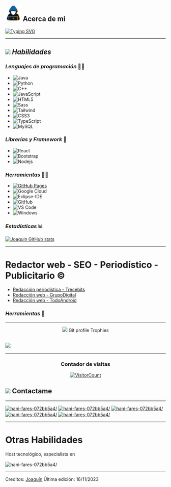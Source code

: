 ## <picture><img src = "https://github.com/0xAbdulKhalid/0xAbdulKhalid/raw/main/assets/mdImages/about_me.gif" width = 50px></picture> **Acerca de mi**

<a href="https://git.io/typing-svg"><img src="https://readme-typing-svg.demolab.com?font=Fira+Code&pause=1000&color=9691118A&random=false&width=435&lines=Hola%2C+%C2%BFC%C3%B3mo+est%C3%A1s%3F+;Me+llamo%3A+Jos%C3%A9+Joaqu%C3%ADn+Romero+Vargas,;pero+puedes+llamarme+Joaqu%C3%ADn....;Soy+Ingeniero+en+sistemas,;desarrollador+full+stack;+y+redactor+web+SEO;Gracias+por+visitar+mi+repositorio;Aqu%C3%AD+encontrar%C3%A1s+mis+proyectos;adem%C3%A1s%2C+de+informaci%C3%B3n+personal;Bienvenido+y+espero+lo+disfrutes!!!" alt="Typing SVG" /></a>

---
## <img src="https://media2.giphy.com/media/QssGEmpkyEOhBCb7e1/giphy.gif?cid=ecf05e47a0n3gi1bfqntqmob8g9aid1oyj2wr3ds3mg700bl&rid=giphy.gif" width ="25"><b> *Habilidades*</b>

### *Lenguajes de programación* 👨‍💻

- ![Java](https://img.shields.io/badge/-java-E34A86?style=flat-square&logo=java)
- ![Python](https://img.shields.io/badge/-Python-black?style=flat-square&logo=Python)
- ![C++](https://img.shields.io/badge/-C++-00599C?style=flat-square&logo=c)
- ![JavaScript](https://img.shields.io/badge/-JavaScript-black?style=flat-square&logo=javascript)
- ![HTML5](https://img.shields.io/badge/-HTML5-E34F26?style=flat-square&logo=html5&logoColor=white)
- ![Sass](https://img.shields.io/badge/-Sass-%23CC6699?style=flat-square&logo=sass&logoColor=ffffff)
- ![Tailwind](https://img.shields.io/badge/Tailwind_CSS-38B2AC?style=for-the-badge&logo=tailwind-css&logoColor=white)
- ![CSS3](https://img.shields.io/badge/-CSS3-1572B6?style=flat-square&logo=css3)
- ![TypeScript](https://img.shields.io/badge/-TypeScript-007ACC?style=flat-square&logo=typescript)
- ![MySQL](https://img.shields.io/badge/-MySQL-black?style=flat-square&logo=mysql)

### *Librerías y Framework* 🦾

- ![React](https://img.shields.io/badge/-React-black?style=flat-square&logo=react)
- ![Bootstrap](https://img.shields.io/badge/-Bootstrap-563D7C?style=flat-square&logo=bootstrap)
- ![Nodejs](https://img.shields.io/badge/-Nodejs-black?style=flat-square&logo=Node.js)

### *Herramientas* 🧑‍💻

- <a href="#"><img alt="GitHub Pages" src="https://img.shields.io/badge/GitHub%20Pages-%23327FC7.svg?logo=github&logoColor=white"></a>
- ![Google Cloud](https://img.shields.io/badge/Google%20Cloud-black?style=flat-square&logo=google-cloud)
- ![Eclipse-IDE](http://img.shields.io/badge/-Eclipse-2C2255?style=flat-square&logo=eclipse&logoColor=ffffff)
- ![GitHub](https://img.shields.io/badge/-GitHub-181717?style=flat-square&logo=github)
- ![VS Code](http://img.shields.io/badge/-VS%20Code-007ACC?style=flat-square&logo=visual-studio-code&logoColor=ffffff)
- ![Windows](http://img.shields.io/badge/-Windows-0078D6?style=flat-square&logo=windows&logoColor=ffffff)

### *Estadísticas* 📊

[![Joaquin GitHub stats](https://github-readme-stats.vercel.app/api?username=studjjrv&theme=highcontrast)](https://github.com/anuraghazra/github-readme-stats)

---

# Redactor web - SEO - Periodístico - Publicitario ©️

- [Redacción periodística - Trecebits](https://www.trecebits.com/author/joaquinromero/)
- [Redacción web - GrupoDigital](https://grupodigital360.com/author/joaquin-romero/)
- [Redacción web - TodoAndroid](https://www.todoandroid360.com/author/joaquin-romero/)

### *Herramientas* 📝


---

<p align="center"><img src="https://media.giphy.com/media/QaMcXSekUWx7aogAUr/giphy.gif" width="30" />&nbsp;Git profile Trophies</p><br>
<img src="https://github-profile-trophy.vercel.app/?username=OvinduWijethunge&theme=juicyfresh&no-bg=true" />

---

 <h3 align="center">Contador de visitas</h3>
<a align="center" href="https://profile-counter.glitch.me/{kajalkumari23}/count.svg">
  
 ![VisitorCount](https://profile-counter.glitch.me/{kajalkumari23}/count.svg)  
  
</a>


## <img src="https://media.giphy.com/media/iY8CRBdQXODJSCERIr/giphy.gif" width="30px"> Contactame
---
<p align="left">
<a href="https://www.linkedin.com/in/ing-copy-jose-romero/" target="blank">
<img align="center" src="https://img.shields.io/badge/LinkedIn-0077B5?style=for-the-badge&logo=linkedin&logoColor=white" alt="hani-fares-072bb5a4/"/></a>

<a href="https://twitter.com/JJoaquinRomero" target="blank">
<img align="center" src="https://img.shields.io/badge/Twitter-1DA1F2?style=for-the-badge&logo=twitter&logoColor=white" alt="hani-fares-072bb5a4/"/></a>

<a href="https://www.instagram.com/j_joaquin_romero_v/" target="blank">
<img align="center" src="https://img.shields.io/badge/Instagram-E4405F?style=for-the-badge&logo=instagram&logoColor=white" alt="hani-fares-072bb5a4/"/></a>

<a href="mailto:jjoaquin.romero@gmail.com?Subject=Hola, vengo de Github" target="blank">
<img align="center" src="https://img.shields.io/badge/Gmail-D14836?style=for-the-badge&logo=gmail&logoColor=white" alt="hani-fares-072bb5a4/"/></a>

<a href="wa.me/584142276464" target="blank">
<img align="center" src="https://img.shields.io/badge/WhatsApp-25D366?style=for-the-badge&logo=whatsapp&logoColor=white" alt="hani-fares-072bb5a4/"/></a>
</p>

---

# Otras Habilidades

<p> Host tecnológico, especialista en</p> <img align="center" src="https://img.shields.io/badge/Zoom-2D8CFF?style=for-the-badge&logo=zoom&logoColor=white
" alt="hani-fares-072bb5a4/"/>

---

Creditos: [Joaquín](https://github.com/studjjrv)
Última edición: 16/11/2023


